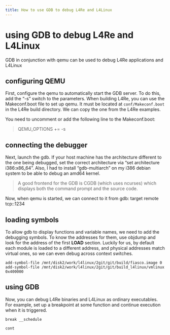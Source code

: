 ```yaml
--- 
title: How to use GDB to debug L4Re and L4Linux
---
```


# using GDB to debug L4Re and L4Linux
GDB in conjunction with qemu can be used to debug L4Re applications and L4Linux

## configuring QEMU
First, configure the qemu to automatically start the GDB server. To do this, add the “-s” switch to the parameters. When building L4Re, you can use the Makeconf.boot file to set up qemu. It must be located at `conf/Makeconf.boot` in the L4Re build directory. We can copy the one from the L4Re examples.

You need to uncomment or add the following line to the Makeconf.boot:
> QEMU_OPTIONS += -s

## connecting the debugger
Next, launch the gdb. If your host machine has the architecture different to the one being debugged, set the correct architecture via “set architecture i386:x86_64”. Also, I had to install “gdb-multiarch” on my i386 debian system to be able to debug an amd64 kernel.

> A good frontend for the GDB is CGDB (which uses ncurses) which displays both the command prompt and the source code.

Now, when qemu is started, we can connect to it from gdb:
target remote tcp::1234

## loading symbols
To allow gdb to display functions and variable names, we need to add the debugging symbols. To know the addresses for them, use objdump and look for the address of the first **LOAD** section. Luckily for us, by default each module is loaded to a different address, and physical addresses match virtual ones, so we can even debug across context switches.

~~~
add-symbol-file /mnt/disk2/work/l4linux/2git/git/build/fiasco.image 0
add-symbol-file /mnt/disk2/work/l4linux/2git/git/build_l4linux/vmlinux 0x400000
~~~

## using GDB
Now, you can debug L4Re binaries and L4Linux as ordinary executables. For example, set up a breakpoint at some function and continue execution when it is triggered.

~~~
break __schedule

cont
~~~
